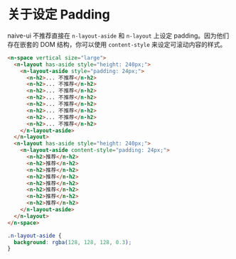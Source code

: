 # 关于设定 Padding

naive-ui 不推荐直接在 `n-layout-aside` 和 `n-layout` 上设定 padding。因为他们存在嵌套的 DOM 结构，你可以使用 `content-style` 来设定可滚动内容的样式。

```html
<n-space vertical size="large">
  <n-layout has-aside style="height: 240px;">
    <n-layout-aside style="padding: 24px;">
      <n-h2>... 不推荐</n-h2>
      <n-h2>... 不推荐</n-h2>
      <n-h2>... 不推荐</n-h2>
      <n-h2>... 不推荐</n-h2>
      <n-h2>... 不推荐</n-h2>
      <n-h2>... 不推荐</n-h2>
      <n-h2>... 不推荐</n-h2>
      <n-h2>... 不推荐</n-h2>
    </n-layout-aside>
  </n-layout>
  <n-layout has-aside style="height: 240px;">
    <n-layout-aside content-style="padding: 24px;">
      <n-h2>推荐</n-h2>
      <n-h2>推荐</n-h2>
      <n-h2>推荐</n-h2>
      <n-h2>推荐</n-h2>
      <n-h2>推荐</n-h2>
      <n-h2>推荐</n-h2>
      <n-h2>推荐</n-h2>
      <n-h2>推荐</n-h2>
    </n-layout-aside>
  </n-layout>
</n-space>
```

```css
.n-layout-aside {
  background: rgba(128, 128, 128, 0.3);
}
```
